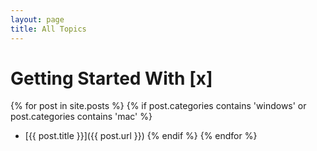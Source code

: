 ```yaml
---
layout: page
title: All Topics
---
```


# Getting Started With [x]
<p></p>

{% for post in site.posts %}
    {% if post.categories contains 'windows' or post.categories contains 'mac' %}
* [{{ post.title }}]({{ post.url }})
    {% endif %}
{% endfor %}

